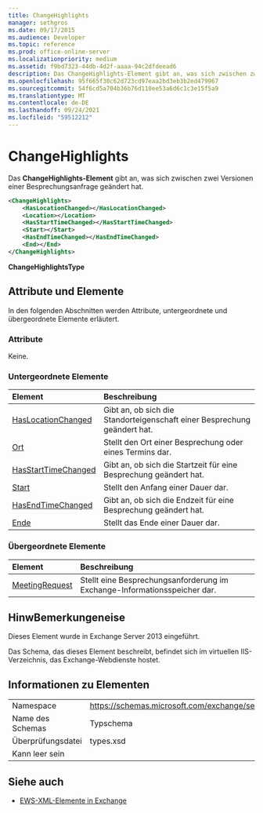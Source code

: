 ```yaml
---
title: ChangeHighlights
manager: sethgros
ms.date: 09/17/2015
ms.audience: Developer
ms.topic: reference
ms.prod: office-online-server
ms.localizationpriority: medium
ms.assetid: f9bd7323-44db-4d2f-aaaa-94c2dfdeead6
description: Das ChangeHighlights-Element gibt an, was sich zwischen zwei Versionen einer Besprechungsanfrage geändert hat.
ms.openlocfilehash: 95f665f30c62d723cd97eaa2bd3eb3b2ed479967
ms.sourcegitcommit: 54f6cd5a704b36b76d110ee53a6d6c1c3e15f5a9
ms.translationtype: MT
ms.contentlocale: de-DE
ms.lasthandoff: 09/24/2021
ms.locfileid: "59512212"
---
```

# <a name="changehighlights"></a>ChangeHighlights

Das **ChangeHighlights-Element** gibt an, was sich zwischen zwei Versionen einer Besprechungsanfrage geändert hat. 
  
```XML
<ChangeHighlights>
    <HasLocationChanged></HasLocationChanged>
    <Location></Location>
    <HasStartTimeChanged></HasStartTimeChanged>
    <Start></Start>
    <HasEndTimeChanged></HasEndTimeChanged>
    <End></End>
</ChangeHighlights>
```

 **ChangeHighlightsType**
## <a name="attributes-and-elements"></a>Attribute und Elemente

In den folgenden Abschnitten werden Attribute, untergeordnete und übergeordnete Elemente erläutert.
  
### <a name="attributes"></a>Attribute

Keine.
  
### <a name="child-elements"></a>Untergeordnete Elemente

|**Element**|**Beschreibung**|
|:-----|:-----|
|[HasLocationChanged](haslocationchanged.md) <br/> |Gibt an, ob sich die Standorteigenschaft einer Besprechung geändert hat.  <br/> |
|[Ort](location.md) <br/> |Stellt den Ort einer Besprechung oder eines Termins dar.  <br/> |
|[HasStartTimeChanged](hasstarttimechanged.md) <br/> |Gibt an, ob sich die Startzeit für eine Besprechung geändert hat.  <br/> |
|[Start](start.md) <br/> |Stellt den Anfang einer Dauer dar.  <br/> |
|[HasEndTimeChanged](hasendtimechanged.md) <br/> |Gibt an, ob sich die Endzeit für eine Besprechung geändert hat.  <br/> |
|[Ende ](end-ex15websvcsotherref.md) <br/> |Stellt das Ende einer Dauer dar.  <br/> |
   
### <a name="parent-elements"></a>Übergeordnete Elemente

|**Element**|**Beschreibung**|
|:-----|:-----|
|[MeetingRequest](meetingrequest.md) <br/> |Stellt eine Besprechungsanforderung im Exchange-Informationsspeicher dar.  <br/> |
   
## <a name="remarks"></a>HinwBemerkungeneise

Dieses Element wurde in Exchange Server 2013 eingeführt.
  
Das Schema, das dieses Element beschreibt, befindet sich im virtuellen IIS-Verzeichnis, das Exchange-Webdienste hostet.
  
## <a name="element-information"></a>Informationen zu Elementen

|||
|:-----|:-----|
|Namespace  <br/> |https://schemas.microsoft.com/exchange/services/2006/types  <br/> |
|Name des Schemas  <br/> |Typschema  <br/> |
|Überprüfungsdatei  <br/> |types.xsd  <br/> |
|Kann leer sein  <br/> ||
   
## <a name="see-also"></a>Siehe auch



- [EWS-XML-Elemente in Exchange](ews-xml-elements-in-exchange.md)

